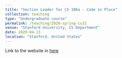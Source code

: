 ```yaml
---
title: "Section Leader for CS 106a - Code in Place"
collection: teaching
type: "Undergraduate course"
permalink: /teaching/2020-spring-cs32
venue: "Stanford University, CS Department"
date: 2020-04-13
location: "Stanford, United States"
---
```


Link to the website in [here](https://compedu.stanford.edu/codeinplace/)
